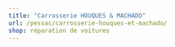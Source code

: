 ```yaml
---
title: "Carrosserie HOUQUES & MACHADO"
url: /pessac/carrosserie-houques-et-machado/
shop: réparation de voitures
---
```


